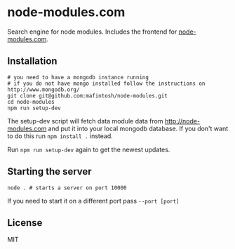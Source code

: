 # node-modules.com

Search engine for node modules. Includes the frontend for [node-modules.com](http://node-modules.com).

## Installation

	# you need to have a mongodb instance running
	# if you do not have mongo installed follow the instructions on http://www.mongodb.org/
	git clone git@github.com:mafintosh/node-modules.git
	cd node-modules
	npm run setup-dev

The setup-dev script will fetch data module data from http://node-modules.com and put it into
your local mongodb database. If you don't want to do this run `npm install .` instead.

Run `npm run setup-dev` again to get the newest updates.

## Starting the server

	node . # starts a server on port 10000
	
If you need to start it on a different port pass `--port [port]`

## License

MIT
